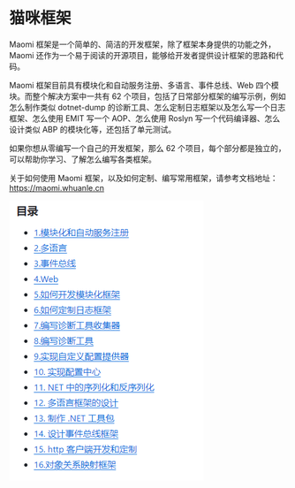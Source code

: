 # 猫咪框架

Maomi 框架是一个简单的、简洁的开发框架，除了框架本身提供的功能之外，Maomi 还作为一个易于阅读的开源项目，能够给开发者提供设计框架的思路和代码。



Maomi 框架目前具有模块化和自动服务注册、多语言、事件总线、Web 四个模块。而整个解决方案中一共有 62 个项目，包括了日常部分框架的编写示例，例如怎么制作类似 dotnet-dump 的诊断工具、怎么定制日志框架以及怎么写一个日志框架、怎么使用 EMIT 写一个 AOP、怎么使用 Roslyn 写一个代码编译器、怎么设计类似 ABP 的模块化等，还包括了单元测试。

如果你想从零编写一个自己的开发框架，那么 62 个项目，每个部分都是独立的，可以帮助你学习、了解怎么编写各类框架。

关于如何使用 Maomi 框架，以及如何定制、编写常用框架，请参考文档地址：https://maomi.whuanle.cn

![image-20240218190950403](images/image-20240218190950403.png)